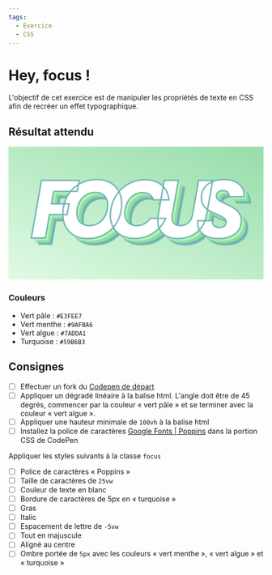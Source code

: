 ```yaml
---
tags: 
  - Exercice
  - CSS
---
```


# Hey, focus !

L'objectif de cet exercice est de manipuler les propriétés de texte en CSS afin de recréer un effet typographique.

## Résultat attendu

![](./focus.png)

### Couleurs

- Vert pâle : `#E3FEE7`
- Vert menthe : `#9AFBA6`
- Vert algue : `#7ADDA1`
- Turquoise : `#59B6B3`
 
## Consignes

- [ ] Effectuer un fork du [Codepen de départ](https://codepen.io/tim-momo/pen/MWLgPLm)
- [ ] Appliquer un dégradé linéaire à la balise html. 
      L'angle doit être de 45 degrés, commencer par la couleur « vert pâle » et se terminer avec la couleur « vert algue ».
- [ ] Appliquer une hauteur minimale de `100vh` à la balise html
- [ ] Installez la police de caractères [Google Fonts | Poppins](https://fonts.google.com/specimen/Poppins) dans la portion CSS de CodePen
  
Appliquer les styles suivants à la classe `focus`

- [ ] Police de caractères « Poppins »
- [ ] Taille de caractères de `25vw`
- [ ] Couleur de texte en blanc
- [ ] Bordure de caractères de 5px en « turquoise »
- [ ] Gras
- [ ] Italic
- [ ] Espacement de lettre de `-5vw`
- [ ] Tout en majuscule
- [ ] Aligné au centre
- [ ] Ombre portée de `5px` avec les couleurs « vert menthe », « vert algue » et « turquoise »
